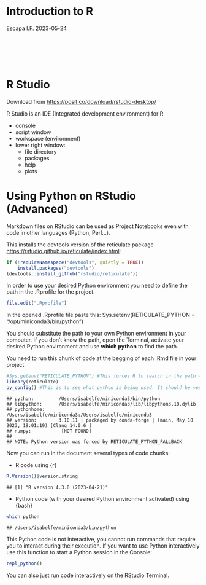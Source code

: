 Introduction to R
================
Escapa I.F.
2023-05-24

<br></br> <br></br>

# R Studio

Download from <https://posit.co/download/rstudio-desktop/>

R Studio is an IDE (Integrated development environment) for R

- console
- script window
- workspace (environment)
- lower right window:
  - file directory
  - packages
  - help
  - plots

# Using Python on RStudio (Advanced)

Markdown files on RStudio can be used as Project Notebooks even with
code in other languages (Python, Perl…).

This installs the devtools version of the reticulate package
<https://rstudio.github.io/reticulate/index.html>:

``` r
if (!requireNamespace("devtools", quietly = TRUE))
    install.packages("devtools")
(devtools::install_github("rstudio/reticulate"))
```

In order to use your desired Python environment you need to define the
path in the .Rprofile for the project.

``` r
file.edit(".Rprofile")
```

In the opened .Rprofile file paste this: Sys.setenv(RETICULATE_PYTHON =
“/opt/miniconda3/bin/python”)

You should substitute the path to your own Python environment in your
computer. If you don’t know the path, open the Terminal, activate your
desired Python environment and use **which python** to find the path.

You need to run this chunk of code at the begging of each .Rmd file in
your project

``` r
#Sys.getenv("RETICULATE_PYTHON") #This forces R to search in the path we set up in the .Rprofile  
library(reticulate)
py_config() #This is to see what python is being used. It should be your desired environment
```

    ## python:         /Users/isabelfe/miniconda3/bin/python
    ## libpython:      /Users/isabelfe/miniconda3/lib/libpython3.10.dylib
    ## pythonhome:     /Users/isabelfe/miniconda3:/Users/isabelfe/miniconda3
    ## version:        3.10.11 | packaged by conda-forge | (main, May 10 2023, 19:01:19) [Clang 14.0.6 ]
    ## numpy:           [NOT FOUND]
    ## 
    ## NOTE: Python version was forced by RETICULATE_PYTHON_FALLBACK

Now you can run in the document several types of code chunks:

- R code using {r}

``` r
R.Version()$version.string
```

    ## [1] "R version 4.3.0 (2023-04-21)"

- Python code (with your desired Python environment activated) using
  {bash}

``` bash
which python
```

    ## /Users/isabelfe/miniconda3/bin/python

This Python code is not interactive, you cannot run commands that
require you to interact during their execution. If you want to use
Python interactively use this function to start a Python session in the
Console:

``` r
repl_python()
```

You can also just run code interactively on the RStudio Terminal.
